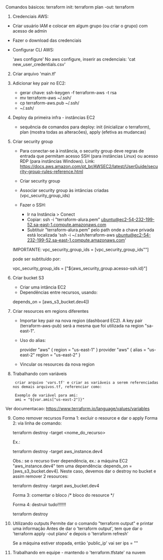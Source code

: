 Comandos básicos:
    terraform init:
    terraform plan -out:
    terraform

1) Credenciais AWS:
   
- Criar usuário IAM e colocar em algum grupo (ou criar o grupo) com acesso de admin
- Fazer o download das credenciais
- Configurar CLI AWS:
    
    'aws configure'
No aws configure, inserir as credenciais: 
    'cat new_user_credentials.csv'

2) Criar arquivo 'main.tf'

3) Adicionar key pair no EC2:
    - gerar chave: ssh-keygen -f terraform-aws -t rsa
    - mv terraform-aws ~/.ssh/
    - cp terraform-aws.pub ~/.ssh/
    -  ~/.ssh/
  
4) Deploy da primeira infra - instâncias EC2
    - sequência de comandos para deploy: init (inicializar o terraform), plan (mostra todas as alteracões), apply (efetiva as mudancas)

5) Criar security group
   - Para conectar-se à instância, o security group deve regras de entrada que permitam acesso SSH (para instâncias Linux) ou acesso RDP (para instâncias Windows). Link: https://docs.aws.amazon.com/pt_br/AWSEC2/latest/UserGuide/security-group-rules-reference.html
   - Criar security group
   - Associar security group às intâncias criadas (vpc_security_group_ids)

   - Fazer o SSH:
     - Ir na Instância > Conect
     - Copiar: ssh -i "terraform-alura.pem" ubuntu@ec2-54-232-199-52.sa-east-1.compute.amazonaws.com
     - Subtituir "terraform-alura.pem" pelo path onde a chave privada está localizada 'ssh -i ~/.ssh/terraform-aws ubuntu@ec2-54-232-199-52.sa-east-1.compute.amazonaws.com'

    IMPORTANTE: 
    vpc_security_group_ids = [vpc_security_group_ids""]
    
    pode ser subtituído por:

    vpc_security_group_ids = ["${aws_security_group.acesso-ssh.id}"]

6) Criar bucket S3
   - Criar uma intância EC2
   - Dependências entre recursos, usando:
    
    depends_on = [aws_s3_bucket.dev4])
   
7) Criar resources em regions diferentes
   - Importar key pair na nova region (dashboard EC2). A key pair (terraform-aws-pub) será a mesma que foi utilizada na region "sa-east-1".
   - Uso do alias:

        provider "aws" {
            region  = "us-east-1"
        }
        provider "aws" {
            alias = "us-east-2"
            region  = "us-east-2"
        }
    - Vincular os resources da nova region

8) Trabalhando com variáveis
   
        criar arquivo 'vars.tf' e criar as variáveis a serem referenciadas nos demais arquivos.tf, referenciar como:
        
        Exemplo de variável para ami:
        ami = "${var.amis["us-east-2"]}"

Ver documentacao: https://www.terraform.io/language/values/variables

9) Como remover recursos
    Forma 1: excluir o resource e dar o apply
    Forma 2: via linha de comando:

    terraform destroy -target <nome_do_recurso>

    Ex.: 

    terraform destroy -target aws_instance.dev4

    Obs.: se o recurso tiver dependência, ex.: a máquina EC2 "aws_instance.dev4" tem uma dependência: depends_on = [aws_s3_bucket.dev4]. Neste caso, devemos dar o destroy no bucket e assim remover 2 resources:

    terraform destroy -target aws_bucket.dev4

    Forma 3: comentar o bloco
    /*
    bloco do resource
    */

    Forma 4: destruir tudo!!!!!!!

    terraform destroy

10) Utilizando outputs
    Permite dar o comando "terraform output" e printar uma informação
    Antes de dar o 'terraform output', tem que dar o 'terraform apply -out plano' e depois o 'terraform refresh'

    Se a máquina estiver stopada, então 'public_ip' vai ser ips = ""

11) Trabalhando em equipe - mantendo o 'terraform.tfstate' na nuvem


